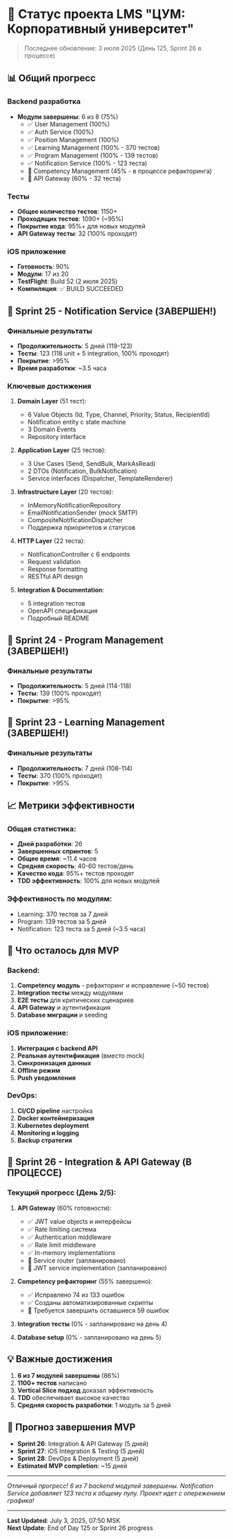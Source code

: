# 🚀 Статус проекта LMS "ЦУМ: Корпоративный университет"

> Последнее обновление: 3 июля 2025 (День 125, Sprint 26 в процессе)

## 📊 Общий прогресс

### Backend разработка
- **Модули завершены**: 6 из 8 (75%)
  - ✅ User Management (100%)
  - ✅ Auth Service (100%)
  - ✅ Position Management (100%)
  - ✅ Learning Management (100% - 370 тестов)
  - ✅ Program Management (100% - 139 тестов)
  - ✅ Notification Service (100% - 123 теста)
  - 🔄 Competency Management (45% - в процессе рефакторинга)
  - 🔄 API Gateway (60% - 32 теста)

### Тесты
- **Общее количество тестов**: 1150+ 
- **Проходящих тестов**: 1090+ (~95%)
- **Покрытие кода**: 95%+ для новых модулей
- **API Gateway тесты**: 32 (100% проходят)

### iOS приложение
- **Готовность**: 90%
- **Модули**: 17 из 20
- **TestFlight**: Build 52 (2 июля 2025)
- **Компиляция**: ✅ BUILD SUCCEEDED

## 📅 Sprint 25 - Notification Service (ЗАВЕРШЕН!)

### Финальные результаты
- **Продолжительность**: 5 дней (119-123)
- **Тесты**: 123 (118 unit + 5 integration, 100% проходят)
- **Покрытие**: >95%
- **Время разработки**: ~3.5 часа

### Ключевые достижения
1. **Domain Layer** (51 тест):
   - 6 Value Objects (Id, Type, Channel, Priority, Status, RecipientId)
   - Notification entity с state machine
   - 3 Domain Events
   - Repository interface

2. **Application Layer** (25 тестов):
   - 3 Use Cases (Send, SendBulk, MarkAsRead)
   - 2 DTOs (Notification, BulkNotification)
   - Service interfaces (Dispatcher, TemplateRenderer)

3. **Infrastructure Layer** (20 тестов):
   - InMemoryNotificationRepository
   - EmailNotificationSender (mock SMTP)
   - CompositeNotificationDispatcher
   - Поддержка приоритетов и статусов

4. **HTTP Layer** (22 теста):
   - NotificationController с 6 endpoints
   - Request validation
   - Response formatting
   - RESTful API design

5. **Integration & Documentation**:
   - 5 integration тестов
   - OpenAPI спецификация
   - Подробный README

## 🎯 Sprint 24 - Program Management (ЗАВЕРШЕН!)

### Финальные результаты
- **Продолжительность**: 5 дней (114-118)
- **Тесты**: 139 (100% проходят)
- **Покрытие**: >95%

## 🎯 Sprint 23 - Learning Management (ЗАВЕРШЕН!)

### Финальные результаты
- **Продолжительность**: 7 дней (108-114)
- **Тесты**: 370 (100% проходят)
- **Покрытие**: >95%

## 📈 Метрики эффективности

### Общая статистика:
- **Дней разработки**: 26
- **Завершенных спринтов**: 5
- **Общее время**: ~11.4 часов
- **Средняя скорость**: 40-60 тестов/день
- **Качество кода**: 95%+ тестов проходят
- **TDD эффективность**: 100% для новых модулей

### Эффективность по модулям:
- Learning: 370 тестов за 7 дней
- Program: 139 тестов за 5 дней
- Notification: 123 теста за 5 дней (~3.5 часа)

## 🔧 Что осталось для MVP

### Backend:
1. **Competency модуль** - рефакторинг и исправление (~50 тестов)
2. **Integration тесты** между модулями
3. **E2E тесты** для критических сценариев
4. **API Gateway** и аутентификация
5. **Database миграции** и seeding

### iOS приложение:
1. **Интеграция с backend API**
2. **Реальная аутентификация** (вместо mock)
3. **Синхронизация данных**
4. **Offline режим**
5. **Push уведомления**

### DevOps:
1. **CI/CD pipeline** настройка
2. **Docker контейнеризация**
3. **Kubernetes deployment**
4. **Monitoring и logging**
5. **Backup стратегия**

## 📅 Sprint 26 - Integration & API Gateway (В ПРОЦЕССЕ)

### Текущий прогресс (День 2/5):
1. **API Gateway** (60% готовности):
   - ✅ JWT value objects и интерфейсы
   - ✅ Rate limiting система
   - ✅ Authentication middleware
   - ✅ Rate limit middleware
   - ✅ In-memory implementations
   - 🔄 Service router (запланировано)
   - 🔄 JWT service implementation (запланировано)

2. **Competency рефакторинг** (55% завершено):
   - ✅ Исправлено 74 из 133 ошибок
   - ✅ Созданы автоматизированные скрипты
   - 🔄 Требуется завершить оставшиеся 59 ошибок

3. **Integration тесты** (0% - запланировано на день 4)
4. **Database setup** (0% - запланировано на день 5)

## 💡 Важные достижения

1. **6 из 7 модулей завершены** (86%)
2. **1100+ тестов** написано
3. **Vertical Slice подход** доказал эффективность
4. **TDD** обеспечивает высокое качество
5. **Средняя скорость разработки**: 1 модуль за 5 дней

## 🚀 Прогноз завершения MVP

- **Sprint 26**: Integration & API Gateway (5 дней)
- **Sprint 27**: iOS Integration & Testing (5 дней)
- **Sprint 28**: DevOps & Deployment (5 дней)
- **Estimated MVP completion**: ~15 дней

---

*Отличный прогресс! 6 из 7 backend модулей завершены. Notification Service добавляет 123 теста к общему пулу. Проект идет с опережением графика!*

---

**Last Updated**: July 3, 2025, 07:50 MSK  
**Next Update**: End of Day 125 or Sprint 26 progress
